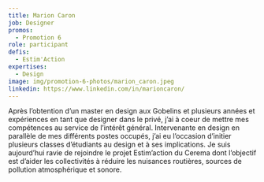 ```yaml
---
title: Marion Caron
job: Designer
promos:
  - Promotion 6
role: participant
defis:
  - Estim'Action
expertises:
  - Design
image: img/promotion-6-photos/marion_caron.jpeg
linkedin: https://www.linkedin.com/in/marioncaron/
---
```


Après l’obtention d’un master en design aux Gobelins et plusieurs années et expériences en tant que designer dans le privé, j’ai à coeur de mettre mes compétences au service de l’intérêt général.
Intervenante en design en parallèle de mes différents postes occupés, j’ai eu l’occasion d’initier plusieurs classes d’étudiants au design et à ses implications.
Je suis aujourd’hui ravie de rejoindre le projet Estim’action du Cerema dont l’objectif est d’aider les collectivités à réduire les nuisances routières, sources de pollution atmosphérique et sonore.
